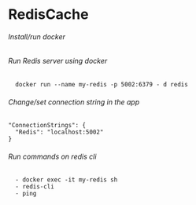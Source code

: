 # RedisCache
###### Install/run docker
###### Run Redis server using docker
```
  docker run --name my-redis -p 5002:6379 - d redis
```
###### Change/set connection string in the app

    "ConnectionStrings": {
      "Redis": "localhost:5002"
    }

###### Run commands on redis cli
```
  - docker exec -it my-redis sh
  - redis-cli
  - ping
```

